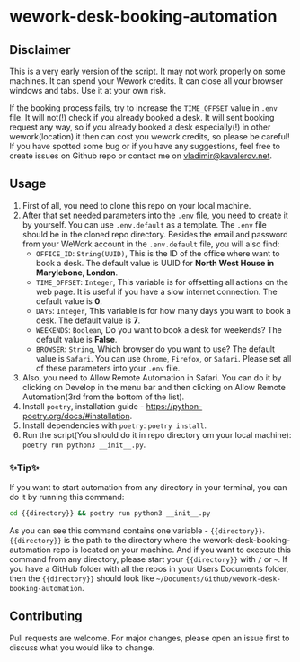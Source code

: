# wework-desk-booking-automation

## Disclaimer

This is a very early version of the script. It may not work properly on some machines. It can spend your Wework credits. It can close all your browser windows and tabs. Use it at your own risk.

If the booking process fails, try to increase the `TIME_OFFSET` value in `.env` file. It will not(!) check if you already booked a desk. It will sent booking request any way, so if you already booked a desk especially(!) in other wework(location) it then can cost you wework credits, so please be careful! If you have spotted some bug or if you have any suggestions, feel free to create issues on Github repo or contact me on <vladimir@kavalerov.net>.

## Usage

1. First of all, you need to clone this repo on your local machine.
2. After that set needed parameters into the `.env` file, you need to create it by yourself. You can use `.env.default` as a template. The `.env` file should be in the cloned repo directory.
   Besides the email and password from your WeWork account in the `.env.default` file, you will also find:
   - `OFFICE_ID`: `String(UUID)`, This is the ID of the office where want to book a desk. The default value is UUID for **North West House in Marylebone, London**.
   - `TIME_OFFSET`: `Integer`, This variable is for offsetting all actions on the web page. It is useful if you have a slow internet connection. The default value is **0**.
   - `DAYS`: `Integer`, This variable is for how many days you want to book a desk. The default value is **7**.
   - `WEEKENDS`: `Boolean`, Do you want to book a desk for weekends? The default value is **False**.
   - `BROWSER`: `String`, Which browser do you want to use? The default value is `Safari`. You can use `Chrome`, `Firefox`, or `Safari`.
     Please set all of these parameters into your `.env` file.
3. Also, you need to Allow Remote Automation in Safari. You can do it by clicking on Develop in the menu bar and then clicking on Allow Remote Automation(3rd from the bottom of the list).
4. Install `poetry`, installation guide - <https://python-poetry.org/docs/#installation>.
5. Install dependencies with `poetry`: `poetry install`.
6. Run the script(You should do it in repo directory om your local machine): `poetry run python3 __init__.py`.

### ✨Tip✨

If you want to start automation from any directory in your terminal, you can do it by running this command:

```bash
cd {{directory}} && poetry run python3 __init__.py
```

As you can see this command contains one variable - `{{directory}}`. `{{directory}}` is the path to the directory where the wework-desk-booking-automation repo is located on your machine. And if you want to execute this command from any directory, please start your `{{directory}}` with `/` or `~`. If you have a GitHub folder with all the repos in your Users Documents folder, then the `{{directory}}` should look like `~/Documents/Github/wework-desk-booking-automation`.

## Contributing

Pull requests are welcome. For major changes, please open an issue first to discuss what you would like to change.

